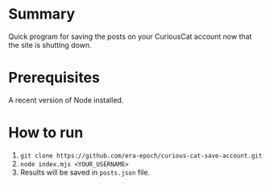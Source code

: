 # Summary

Quick program for saving the posts on your CuriousCat account now that the site is shutting down.

# Prerequisites

A recent version of Node installed.

# How to run

1. `git clone https://github.com/era-epoch/curious-cat-save-account.git`
2. `node index.mjs <YOUR_USERNAME>`
3. Results will be saved in `posts.json` file.
